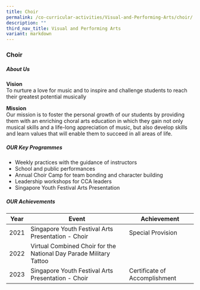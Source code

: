 ```yaml
---
title: Choir
permalink: /co-curricular-activities/Visual-and-Performing-Arts/choir/
description: ""
third_nav_title: Visual and Performing Arts
variant: markdown
---
```

### Choir
##### About Us

**Vision**&nbsp;<br>To nurture a love for music and to inspire and challenge students to reach their greatest potential musically

**Mission**<br>Our mission is to foster the personal growth of our students by providing them with an enriching choral arts education in which they gain not only musical skills and a life-long appreciation of music, but also develop skills and learn values that will enable them to succeed in all areas of life.

##### OUR Key Programmes

*   Weekly practices with the guidance of instructors
*   School and public performances
*   Annual Choir Camp for team bonding and character building
*   Leadership workshops for CCA leaders
*   Singapore Youth Festival Arts Presentation

##### OUR Achievements

| Year | Event | Achievement |
| --- | --- | --- |
| 2021 | Singapore Youth Festival Arts Presentation - Choir | Special Provision |
| 2022 | Virtual Combined Choir for the National Day Parade Military Tattoo |  |
| 2023 | Singapore Youth Festival Arts Presentation - Choir | Certificate of Accomplishment |